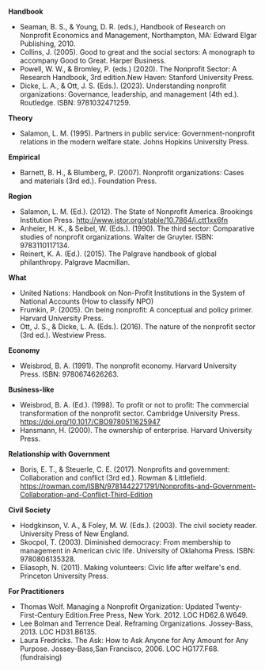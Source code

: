 **Handbook**
- Seaman, B. S., & Young, D. R. (eds.), Handbook of Research on Nonprofit Economics and Management, Northampton, MA: Edward Elgar Publishing, 2010. 
- Collins, J. (2005). Good to great and the social sectors: A monograph to accompany Good to Great. Harper Business.
- Powell, W. W., & Bromley, P. (eds.) (2020). The Nonprofit Sector: A Research Handbook, 3rd edition.New Haven: Stanford University Press.
- Dicke, L. A., & Ott, J. S. (Eds.). (2023). Understanding nonprofit organizations: Governance, leadership, and management (4th ed.). Routledge. ISBN: 9781032471259.

**Theory** 
- Salamon, L. M. (1995). Partners in public service: Government-nonprofit relations in the modern welfare state. Johns Hopkins University Press.

**Empirical**
- Barnett, B. H., & Blumberg, P. (2007). Nonprofit organizations: Cases and materials (3rd ed.). Foundation Press. 

**Region**
- Salamon, L. M. (Ed.). (2012). The State of Nonprofit America. Brookings Institution Press. http://www.jstor.org/stable/10.7864/j.ctt1xx6fn
- Anheier, H. K., & Seibel, W. (Eds.). (1990). The third sector: Comparative studies of nonprofit organizations. Walter de Gruyter. ISBN: 9783110117134.
- Reinert, K. A. (Ed.). (2015). The Palgrave handbook of global philanthropy. Palgrave Macmillan.

**What**
- United Nations: Handbook on Non-Profit Institutions in the System of National Accounts (How to classify NPO)
- Frumkin, P. (2005). On being nonprofit: A conceptual and policy primer. Harvard University Press.
- Ott, J. S., & Dicke, L. A. (Eds.). (2016). The nature of the nonprofit sector (3rd ed.). Westview Press.
  
**Economy**
- Weisbrod, B. A. (1991). The nonprofit economy. Harvard University Press. ISBN: 9780674626263.

**Business-like**
- Weisbrod, B. A. (Ed.). (1998). To profit or not to profit: The commercial transformation of the nonprofit sector. Cambridge University Press. https://doi.org/10.1017/CBO9780511625947
- Hansmann, H. (2000). The ownership of enterprise. Harvard University Press.

**Relationship with Government**
- Boris, E. T., & Steuerle, C. E. (2017). Nonprofits and government: Collaboration and conflict (3rd ed.). Rowman & Littlefield. https://rowman.com/ISBN/9781442271791/Nonprofits-and-Government-Collaboration-and-Conflict-Third-Edition
  
**Civil Society**
- Hodgkinson, V. A., & Foley, M. W. (Eds.). (2003). The civil society reader. University Press of New England.
- Skocpol, T. (2003). Diminished democracy: From membership to management in American civic life. University of Oklahoma Press. ISBN: 9780806135328.
- Eliasoph, N. (2011). Making volunteers: Civic life after welfare's end. Princeton University Press.

**For Practitioners**
- Thomas Wolf. Managing a Nonprofit Organization: Updated Twenty-First-Century Edition.Free Press, New York. 2012. LOC HD62.6.W649.
- Lee Bolman and Terrence Deal. Reframing Organizations. Jossey-Bass, 2013. LOC HD31.B6135.
- Laura Fredricks. The Ask: How to Ask Anyone for Any Amount for Any Purpose. Jossey-Bass,San Francisco, 2006. LOC HG177.F68. (fundraising)

